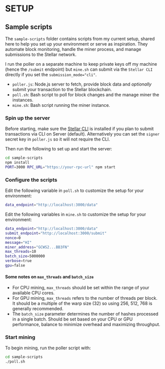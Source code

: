 # SETUP

## Sample scripts

The `sample-scripts` folder contains scripts from my current setup, shared here to help you set up your environment or serve as inspiration. They automate block monitoring, handle the miner process, and manage submissions to the Stellar network.

I run the poller on a separate machine to keep private keys off my machine (hence the `/submit` endpoint) but `mine.sh` can submit via the `Stellar CLI` directly if you set the `submission_mode="cli"`.

- `poller.js`: Node.js server to fetch, provide block data and *optionally* submit your transaction to the Stellar blockchain.
- `poll.sh`: Bash script to poll for block changes and the manage miner the instances.
- `mine.sh`: Bash script running the miner instance.
  
### Spin up the server

Before starting, make sure the [Stellar CLI](https://developers.stellar.org/docs/build/smart-contracts/getting-started/setup) is installed if you plan to submit transactions via CLI on Server (default). Alternatively you can set the `signer` secret key in `poller.js` so it will not require the CLI.

Then run the following to set up and start the server:

```bash
cd sample-scripts
npm install
PORT=3000 RPC_URL="https://your-rpc-url" npm start
```

### Configure the scripts

Edit the following variable in `poll.sh` to customize the setup for your environment:

```bash
data_endpoint="http://localhost:3000/data"
```

Edit the following variables in `mine.sh` to customize the setup for your environment:

```bash
data_endpoint="http://localhost:3000/data"
submit_endpoint="http://localhost:3000/submit"
nonce=0
message="HI"
miner_address="GCWS2...BB3FN"
max_threads=10
batch_size=5000000
verbose=true
gpu=false
```

#### Some notes on `max_threads` and `batch_size`

- For CPU mining, `max_threads` should be set within the range of your available CPU cores.
- For GPU mining, `max_threads` refers to the number of threads per block. It should be a multiple of the warp size (32) so using 256, 512, 768 is generally recommended.
- The `batch_size` parameter determines the number of hashes processed in a single batch. Should be set based on your CPU or GPU performance, balance to minimize overhead and maximizing throughput.

### Start mining

To begin mining, run the poller script with:

```bash
cd sample-scripts
./poll.sh
```